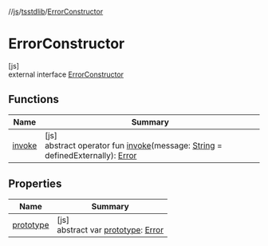 //[js](../../../index.md)/[tsstdlib](../index.md)/[ErrorConstructor](index.md)

# ErrorConstructor

[js]\
external interface [ErrorConstructor](index.md)

## Functions

| Name | Summary |
|---|---|
| [invoke](invoke.md) | [js]<br>abstract operator fun [invoke](invoke.md)(message: [String](https://kotlinlang.org/api/latest/jvm/stdlib/kotlin/-string/index.html) = definedExternally): [Error](https://kotlinlang.org/api/latest/jvm/stdlib/kotlin/-error/index.html) |

## Properties

| Name | Summary |
|---|---|
| [prototype](prototype.md) | [js]<br>abstract var [prototype](prototype.md): [Error](https://kotlinlang.org/api/latest/jvm/stdlib/kotlin/-error/index.html) |

